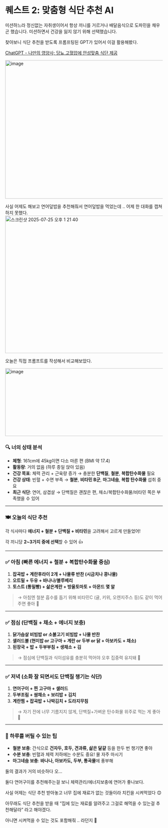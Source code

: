# 퀘스트 2: 맞춤형 식단 추천 AI

미션하느라 정신없는 자취생이어서 항상 끼니를 거르거나 배달음식으로 도파민을 채우곤 했습니다. 미션하면서 건강을 잃지 않기 위해 선택했습니다.

찾아보니 식단 추천을 받도록 프롬프팅된 GPT가 있어서 이걸 활용해봤다.

[ChatGPT - 나만의 영양사; 당뇨,고혈압에 안성맞춤 식단 제공](https://chatgpt.com/g/g-pwH5wFbTR-namanyi-yeongyangsa-dangnyo-gohyeolabe-anseongmajcum-sigdan-jegong)

<img width="720" height="441" alt="image" src="https://github.com/user-attachments/assets/f637ae49-3c33-4138-aa61-a72c5d0313f2" />


사실 어제도 해보고 연어덮밥을 추천해줘서 연어덮밥을 먹었는데 .. 어제 한 대화를 캡쳐하지 못했다.
<img width="685" height="438" alt="스크린샷 2025-07-25 오후 1 21 40" src="https://github.com/user-attachments/assets/c385992c-45ce-425e-9915-ba0ce5323abd" />

오늘은 직접 프롬프트를 작성해서 비교해보았다.

<img width="721" height="216" alt="image" src="https://github.com/user-attachments/assets/7b8ba924-1992-4715-b5cb-8590722a916b" />

### 🔍 너의 상태 분석

- **체형**: 161cm에 45kg이면 다소 마른 편 (BMI 약 17.4)
- **활동량**: 거의 없음 (하루 종일 앉아 있음)
- **건강 목표**: 체력 관리 + 근육량 증가 → 충분한 **단백질**, **철분**, **복합탄수화물** 필요
- **건강 상태**: 빈혈 + 수면 부족 → **철분**, **비타민 B군**, **마그네슘**, **복합 탄수화물** 섭취 중요
- **최근 식단**: 연어, 삼겹살 → 단백질은 괜찮은 편, 채소/복합탄수화물/비타민 쪽은 부족했을 수 있어

---

### 🍽 오늘의 식단 추천

각 식사마다 **에너지 + 철분 + 단백질 + 비타민**을 고려해서 고르게 만들었어!

각 끼니당 **2~3가지 중에 선택**할 수 있어 👍

---

### ✅ 아침 (빠른 에너지 + 철분 + 복합탄수화물 중심)

1. **잡곡밥 + 계란후라이 2개 + 나물류 반찬 (시금치나 콩나물)**
2. **오트밀 + 두유 + 바나나/블루베리**
3. **토스트 (통밀빵) + 삶은계란 + 방울토마토 + 아몬드 몇 알**

> → 아침엔 철분 흡수를 돕기 위해 비타민C (귤, 키위, 오렌지주스 등)도 같이 먹어주면 좋아 🍊
>

---

### ✅ 점심 (단백질 + 채소 + 에너지 보충)

1. **닭가슴살 비빔밥 or 소불고기 비빔밥 + 나물 반찬**
2. **샐러드볼 (현미밥 or 고구마 + 계란 or 두부 or 닭 + 아보카도 + 채소)**
3. **된장국 + 밥 + 두부부침 + 생채소 + 김**

> → 점심에 단백질과 식이섬유를 충분히 먹어야 오후 집중력 유지돼 🧠
>

---

### ✅ 저녁 (소화 잘 되면서도 단백질 챙기는 식단)

1. **연어구이 + 찐 고구마 + 샐러드**
2. **두부조림 + 쌈채소 + 보리밥 + 김치**
3. **계란찜 + 잡곡밥 + 나박김치 + 도라지무침**

> → 자기 전에 너무 기름지지 않게, 단백질+가벼운 탄수화물 위주로 먹는 게 좋아 🌙
>

---

### 🍵 하루를 버틸 수 있는 팁

- **철분 보충**: 간식으로 **건자두, 호두, 견과류, 삶은 달걀** 등을 한두 번 챙기면 좋아
- **수분 보충**: 빈혈과 체력 저하에는 수분도 중요! 물 자주 마시기
- **마그네슘 보충**: **바나나, 아보카도, 두부, 통곡물**에 풍부해

둘의 결과가 거의 비슷하다 오…

둘다 연어구이를 추천해주는걸 보니 체력관리/에너지보충에 연어가 좋나보다.

사실 어제는 식단 추천 받아놓고 너무 집에 재료가 없는 것들이라 치킨을 시켜먹었다 😊

아무래도 식단 추천을 받을 때 “집에 있는 재료를 알려주고 그걸로 해먹을 수 있는걸 추천해달라” 라고 해야겠다.

아니면 시켜먹을 수 있는 것도 포함해줘 .. 라던지 🤗
